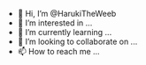 - 👋 Hi, I’m @HarukiTheWeeb
- 👀 I’m interested in ...
- 🌱 I’m currently learning ...
- 💞️ I’m looking to collaborate on ...
- 📫 How to reach me ...

<!---
HarukiTheWeeb/HarukiTheWeeb is a ✨ special ✨ repository because its `README.md` (this file) appears on your GitHub profile.
You can click the Preview link to take a look at your changes.
--->
